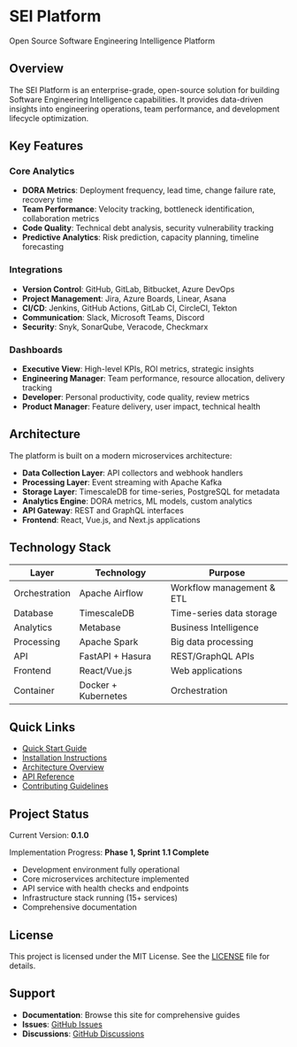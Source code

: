 # SEI Platform

Open Source Software Engineering Intelligence Platform

## Overview

The SEI Platform is an enterprise-grade, open-source solution for building Software Engineering Intelligence capabilities. It provides data-driven insights into engineering operations, team performance, and development lifecycle optimization.

## Key Features

### Core Analytics

- **DORA Metrics**: Deployment frequency, lead time, change failure rate, recovery time
- **Team Performance**: Velocity tracking, bottleneck identification, collaboration metrics
- **Code Quality**: Technical debt analysis, security vulnerability tracking
- **Predictive Analytics**: Risk prediction, capacity planning, timeline forecasting

### Integrations

- **Version Control**: GitHub, GitLab, Bitbucket, Azure DevOps
- **Project Management**: Jira, Azure Boards, Linear, Asana
- **CI/CD**: Jenkins, GitHub Actions, GitLab CI, CircleCI, Tekton
- **Communication**: Slack, Microsoft Teams, Discord
- **Security**: Snyk, SonarQube, Veracode, Checkmarx

### Dashboards

- **Executive View**: High-level KPIs, ROI metrics, strategic insights
- **Engineering Manager**: Team performance, resource allocation, delivery tracking
- **Developer**: Personal productivity, code quality, review metrics
- **Product Manager**: Feature delivery, user impact, technical health

## Architecture

The platform is built on a modern microservices architecture:

- **Data Collection Layer**: API collectors and webhook handlers
- **Processing Layer**: Event streaming with Apache Kafka
- **Storage Layer**: TimescaleDB for time-series, PostgreSQL for metadata
- **Analytics Engine**: DORA metrics, ML models, custom analytics
- **API Gateway**: REST and GraphQL interfaces
- **Frontend**: React, Vue.js, and Next.js applications

## Technology Stack

| Layer | Technology | Purpose |
|-------|------------|---------|
| Orchestration | Apache Airflow | Workflow management & ETL |
| Database | TimescaleDB | Time-series data storage |
| Analytics | Metabase | Business Intelligence |
| Processing | Apache Spark | Big data processing |
| API | FastAPI + Hasura | REST/GraphQL APIs |
| Frontend | React/Vue.js | Web applications |
| Container | Docker + Kubernetes | Orchestration |

## Quick Links

- [Quick Start Guide](getting-started/quick-start.md)
- [Installation Instructions](getting-started/installation.md)
- [Architecture Overview](architecture/overview.md)
- [API Reference](api/introduction.md)
- [Contributing Guidelines](contributing/guidelines.md)

## Project Status

Current Version: **0.1.0**

Implementation Progress: **Phase 1, Sprint 1.1 Complete**

- Development environment fully operational
- Core microservices architecture implemented
- API service with health checks and endpoints
- Infrastructure stack running (15+ services)
- Comprehensive documentation

## License

This project is licensed under the MIT License. See the [LICENSE](https://github.com/rcdelacruz/open-source-sei-platform/blob/master/LICENSE) file for details.

## Support

- **Documentation**: Browse this site for comprehensive guides
- **Issues**: [GitHub Issues](https://github.com/rcdelacruz/open-source-sei-platform/issues)
- **Discussions**: [GitHub Discussions](https://github.com/rcdelacruz/open-source-sei-platform/discussions)
